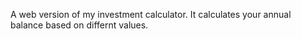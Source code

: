 A web version of my investment calculator. It calculates your annual balance based on differnt values.
